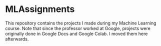# MLAssignments
This repository contains the projects I made during my Machine Learning course. Note that since the professor worked at Google, projects were originally done in Google Docs and Google Colab. I moved them here afterwards.
